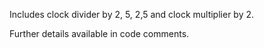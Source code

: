 Includes clock divider by 2, 5, 2,5 and clock multiplier by 2.

Further details available in code comments.
